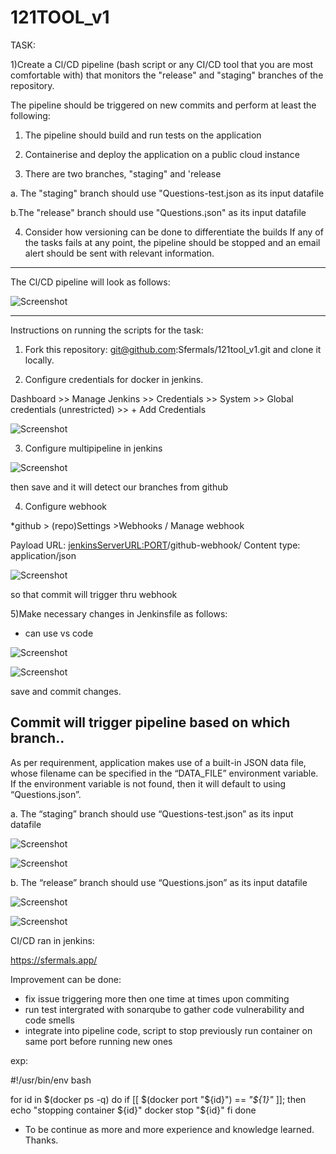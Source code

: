 # 121TOOL_v1

TASK:

1)Create a Cl/CD pipeline (bash script or any CI/CD tool that you are most comfortable with) that monitors the "release" and "staging" branches of the repository.

The pipeline should be triggered on new commits and perform at least the following:

1. The pipeline should build and run tests on the application

2. Containerise and deploy the application on a public cloud instance

3. There are two branches, "staging" and 'release 

a. The "staging" branch should use "Questions-test.json as its input
datafile

b.The "release" branch should use "Questions.¡son" as its input datafile


4. Consider how versioning can be done to differentiate the builds If any of the tasks fails at any point, the pipeline should be stopped and an email
alert should be sent with relevant information.

_____________________________________________________________________________________________________

The Cl/CD pipeline will look as follows:

![Screenshot](1.jpg)


_____________________________________________________________________________________________________

Instructions on running the scripts for the task:

1) Fork this repository: git@github.com:Sfermals/121tool_v1.git and clone it locally. 




2) Configure credentials for docker in jenkins.

Dashboard >> Manage Jenkins >> Credentials >> System >> Global credentials (unrestricted) >> + Add Credentials

![Screenshot](dockercreds.png)






3) Configure multipipeline in jenkins

![Screenshot](jenkins1.png)

then save and it will detect our branches from github






4) Configure webhook

*github > (repo)Settings >Webhooks / Manage webhook

Payload URL: <jenkinsServerURL:PORT>/github-webhook/
Content type: application/json

![Screenshot](git1.png)

so that commit will trigger thru webhook









5)Make necessary changes in Jenkinsfile as follows: 
* can use vs code 

![Screenshot](vs1.png)

![Screenshot](vs2.png)

save and commit changes.  



## Commit will trigger pipeline based on which branch..


As per requirenment, application makes use of a built-in JSON data file, whose filename can be
specified in the “DATA_FILE” environment variable. If the environment variable is not
found, then it will default to using “Questions.json”.


a. The “staging” branch should use “Questions-test.json” as its input
datafile

![Screenshot](s.png)



![Screenshot](quest-test.png)







b. The “release” branch should use “Questions.json” as its input datafile

![Screenshot](r.png)



![Screenshot](ques.png)

CI/CD ran in jenkins:

https://sfermals.app/


Improvement can be done: 

- fix issue triggering more then one time at times upon commiting
- run test intergrated with sonarqube to gather code vulnerability and code smells
- integrate into pipeline code, script to stop previously run container on same port before running new ones

exp: 

#!/usr/bin/env bash

for id in $(docker ps -q)
do
    if [[ $(docker port "${id}") == *"${1}"* ]]; then
        echo "stopping container ${id}"
        docker stop "${id}"
    fi
done


- To be continue as more and more experience and knowledge learned. Thanks.
